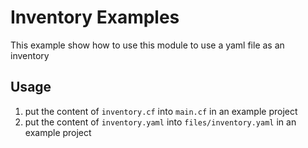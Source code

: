 # Inventory Examples

This example show how to use this module to use a yaml file as an inventory

## Usage

1. put the content of `inventory.cf` into `main.cf` in an example project
2. put the content of `inventory.yaml` into `files/inventory.yaml` in an example project

